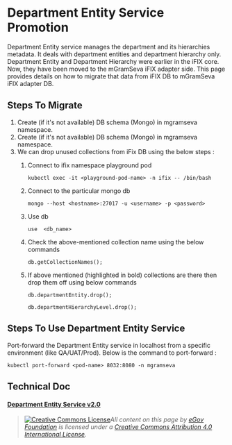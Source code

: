 # Department Entity Service Promotion

Department Entity service manages the department and its hierarchies metadata. It deals with department entities and department hierarchy only. Department Entity and Department Hierarchy were earlier in the iFIX core. Now, they have been moved to the mGramSeva iFIX adapter side. This page provides details on how to migrate that data from iFIX DB to mGramSeva iFIX adapter DB.

## Steps To Migrate

1. Create (if it's not available) DB schema (Mongo) in mgramseva namespace.
2. Create (if it's not available) DB schema (Mongo) in mgramseva namespace.
3. We can drop unused collections from iFix DB using the below steps :
   1.  &#x20;Connect to ifix namespace playground pod&#x20;

       &#x20;      `kubectl exec -it <playground-pod-name> -n ifix -- /bin/bash`
   2.  Connect to the particular mongo db

       &#x20;       `mongo --host <hostname>:27017 -u <username> -p <password>`
   3.  Use db

       &#x20;       `use  <db_name>`
   4.  Check the above-mentioned collection name using the below commands

       &#x20;      `db.getCollectionNames();`
   5.  If above mentioned (highlighted in bold) collections are there then drop them off using below commands

       &#x20;        `db.departmentEntity.drop();`

       &#x20;        `db.departmentHierarchyLevel.drop();`

## Steps To Use Department Entity Service&#x20;

Port-forward the Department Entity service in localhost from a specific environment (like QA/UAT/Prod). Below is the command to port-forward :

&#x20;   `kubectl port-forward <pod-name> 8032:8080 -n mgramseva`

## **Technical Doc**

#### [Department Entity Service v2.0](department-entity-service-promotion.md#inlinecard-hardbreak) <a href="#inlinecard-hardbreak" id="inlinecard-hardbreak"></a>

> [![Creative Commons License](https://i.creativecommons.org/l/by/4.0/80x15.png)_​_](http://creativecommons.org/licenses/by/4.0/)_All content on this page by_ [_eGov Foundation_](https://egov.org.in/) _is licensed under a_ [_Creative Commons Attribution 4.0 International License_](http://creativecommons.org/licenses/by/4.0/)_._
